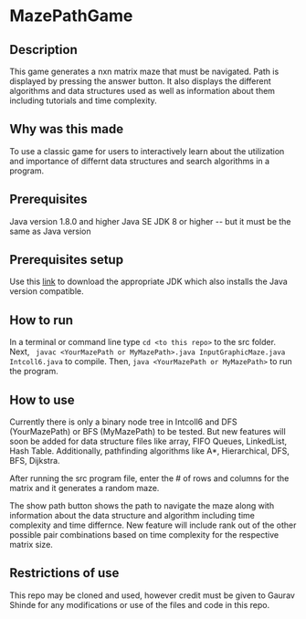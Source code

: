 # MazePathGame

## Description
This game generates a nxn matrix maze that must be navigated. Path is displayed by pressing the answer button. It also displays the different algorithms and data structures used as well as information about them including tutorials and time complexity.

## Why was this made
To use a classic game for users to interactively learn about the utilization and importance of differnt data structures and search algorithms in a program.

## Prerequisites
Java version 1.8.0 and higher
Java SE JDK 8 or higher -- but it must be the same as Java version

## Prerequisites setup
Use this [link](https://www.oracle.com/java/technologies/javase-downloads.html) to download the appropriate JDK which also installs the Java version compatible.

## How to run
In a terminal or command line type ```cd <to this repo>``` to the src folder. Next, ``` javac <YourMazePath or MyMazePath>.java InputGraphicMaze.java Intcoll6.java``` to compile. Then, ``` java <YourMazePath or MyMazePath> ``` to run the program.

## How to use
Currently there is only a binary node tree in Intcoll6 and DFS (YourMazePath) or BFS (MyMazePath) to be tested.
But new features will soon be added for data structure files like array, FIFO Queues, LinkedList, Hash Table. Additionally, pathfinding algorithms like A*, Hierarchical, DFS, BFS, Dijkstra.

After running the src program file, enter the # of rows and columns for the matrix and it generates a random maze. 

The show path button shows the path to navigate the maze along with information about the data structure and algorithm including time complexity and time differnce.
New feature will include rank out of the other possible pair combinations based on time complexity for the respective matrix size.

## Restrictions of use 
This repo may be cloned and used, however credit must be given to Gaurav Shinde for any modifications or use of the files and code in this repo.
